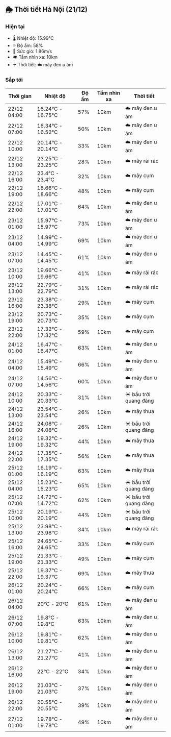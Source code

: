 ## 🌦️ Thời tiết Hà Nội (21/12)

### Hiện tại

- 🌡️ Nhiệt độ: 15.99℃
- 💦 Độ ẩm: 58%
- 💨 Sức gió: 1.86m/s
- 👁️ Tầm nhìn xa: 10km
- ☂️ Thời tiết: ☁️ mây đen u ám

### Sắp tới

| Thời gian | Nhiệt độ | Độ ẩm | Tầm nhìn xa | Thời tiết |
| --- | --- | --- | --- | --- |
| 22/12 04:00 | 16.24℃ - 16.75℃ | 57% | 10km | ☁️ mây đen u ám |
| 22/12 07:00 | 16.34℃ - 16.52℃ | 50% | 10km | ☁️ mây đen u ám |
| 22/12 10:00 | 20.14℃ - 20.14℃ | 33% | 10km | ☁️ mây đen u ám |
| 22/12 13:00 | 23.25℃ - 23.25℃ | 28% | 10km | ☁️ mây rải rác |
| 22/12 16:00 | 23.4℃ - 23.4℃ | 32% | 10km | ☁️ mây cụm |
| 22/12 19:00 | 18.66℃ - 18.66℃ | 48% | 10km | ☁️ mây cụm |
| 22/12 22:00 | 17.01℃ - 17.01℃ | 64% | 10km | ☁️ mây đen u ám |
| 23/12 01:00 | 15.97℃ - 15.97℃ | 73% | 10km | ☁️ mây đen u ám |
| 23/12 04:00 | 14.99℃ - 14.99℃ | 69% | 10km | ☁️ mây đen u ám |
| 23/12 07:00 | 14.45℃ - 14.45℃ | 61% | 10km | ☁️ mây đen u ám |
| 23/12 10:00 | 19.66℃ - 19.66℃ | 41% | 10km | ☁️ mây rải rác |
| 23/12 13:00 | 22.79℃ - 22.79℃ | 31% | 10km | ☁️ mây rải rác |
| 23/12 16:00 | 23.38℃ - 23.38℃ | 29% | 10km | ☁️ mây cụm |
| 23/12 19:00 | 20.73℃ - 20.73℃ | 35% | 10km | ☁️ mây cụm |
| 23/12 22:00 | 17.32℃ - 17.32℃ | 59% | 10km | ☁️ mây cụm |
| 24/12 01:00 | 16.47℃ - 16.47℃ | 63% | 10km | ☁️ mây đen u ám |
| 24/12 04:00 | 15.49℃ - 15.49℃ | 66% | 10km | ☁️ mây đen u ám |
| 24/12 07:00 | 14.56℃ - 14.56℃ | 60% | 10km | ☁️ mây đen u ám |
| 24/12 10:00 | 20.33℃ - 20.33℃ | 31% | 10km | ☀️ bầu trời quang đãng |
| 24/12 13:00 | 23.54℃ - 23.54℃ | 26% | 10km | ☁️ mây thưa |
| 24/12 16:00 | 24.08℃ - 24.08℃ | 26% | 10km | ☀️ bầu trời quang đãng |
| 24/12 19:00 | 19.32℃ - 19.32℃ | 44% | 10km | ☁️ mây thưa |
| 24/12 22:00 | 17.35℃ - 17.35℃ | 56% | 10km | ☁️ mây thưa |
| 25/12 01:00 | 16.19℃ - 16.19℃ | 63% | 10km | ☁️ mây thưa |
| 25/12 04:00 | 15.23℃ - 15.23℃ | 65% | 10km | ☀️ bầu trời quang đãng |
| 25/12 07:00 | 14.72℃ - 14.72℃ | 62% | 10km | ☀️ bầu trời quang đãng |
| 25/12 10:00 | 20.19℃ - 20.19℃ | 44% | 10km | ☀️ bầu trời quang đãng |
| 25/12 13:00 | 23.98℃ - 23.98℃ | 34% | 10km | ☁️ mây rải rác |
| 25/12 16:00 | 24.65℃ - 24.65℃ | 33% | 10km | ☁️ mây cụm |
| 25/12 19:00 | 21.33℃ - 21.33℃ | 49% | 10km | ☁️ mây cụm |
| 25/12 22:00 | 19.37℃ - 19.37℃ | 69% | 10km | ☁️ mây thưa |
| 26/12 01:00 | 20.24℃ - 20.24℃ | 66% | 10km | ☁️ mây cụm |
| 26/12 04:00 | 20℃ - 20℃ | 61% | 10km | ☁️ mây đen u ám |
| 26/12 07:00 | 19.8℃ - 19.8℃ | 63% | 10km | ☁️ mây đen u ám |
| 26/12 10:00 | 19.81℃ - 19.81℃ | 62% | 10km | ☁️ mây đen u ám |
| 26/12 13:00 | 21.27℃ - 21.27℃ | 41% | 10km | ☁️ mây đen u ám |
| 26/12 16:00 | 22℃ - 22℃ | 34% | 10km | ☁️ mây đen u ám |
| 26/12 19:00 | 21.03℃ - 21.03℃ | 37% | 10km | ☁️ mây đen u ám |
| 26/12 22:00 | 20.55℃ - 20.55℃ | 39% | 10km | ☁️ mây đen u ám |
| 27/12 01:00 | 19.78℃ - 19.78℃ | 49% | 10km | ☁️ mây đen u ám |
